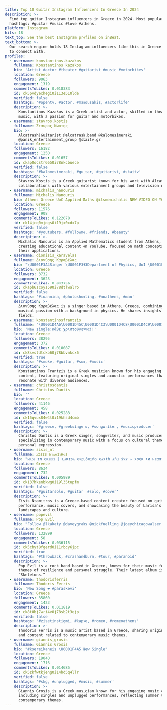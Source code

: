 ```yaml
---
title: Top 10 Guitar Instagram Influencers In Greece In 2024
description: >-
  Find top guitar Instagram influencers in Greece in 2024. Most popular
  hashtags: #guitar #music #love #athens.
platform: Instagram
hits: 18
text_top: See the best Instagram profiles on inBeat.
text_bottom: >-
  Our search engine holds 18 Instagram influencers like this in Greece for you
  to connect with.
profiles:
  - username: konstantinos.kazakos
    fullname: Konstantinos kazakos
    bio: 'Artist #actor #theater #guitarist #music #motorbikes'
    location: Greece
    followers: 9063
    engagement: 1319
    commentsToLikes: 0.018383
    id: ck5pvdyexhegi0i113e510lde
    verified: false
    hashtags: '#opentv, #actor, #manousakis, #actorlife'
    description: >-
      Konstantinos Kazakos is a Greek artist and actor, skilled in theater and
      music, with a passion for guitar and motorbikes.
  - username: stavros.kostis
    fullname: Σταυρος Κωστης
    bio: >-
      Alcatrash|Guitarist @alcatrash.band @kalomesimeraki
      @panik_entertainment_group @skaitv.gr
    location: Greece
    followers: 16182
    engagement: 1250
    commentsToLikes: 0.01657
    id: ckap0ocstr6650i78nkcbuece
    verified: false
    hashtags: '#kalomesimeraki, #guitar, #guitarist, #skaitv'
    description: >-
      Stavros Kostis is a Greek guitarist known for his work with Alcatrash and
      collaborations with various entertainment groups and television networks.
  - username: michalis_nanouris
    fullname: Michalis Nanouris
    bio: Athens Greece UoC Applied Maths @itsmemichalis NEW VIDEO ON YOUTUBE⤵️
    location: Greece
    followers: 11576
    engagement: 908
    commentsToLikes: 0.122078
    id: ck14jcq0mjogs0i19jx0xdx7p
    verified: false
    hashtags: '#youtubers, #followme, #friends, #beauty'
    description: >-
      Michalis Nanouris is an Applied Mathematics student from Athens, Greece,
      creating educational content on YouTube, focused on math concepts and
      their applications.
  - username: dionisis_karavelas
    fullname: Διονύσης Καραβέλας
    bio: "\U0001F3A4Singer \U0001F393Department of Physics, UoI \U0001F4CDAthens"
    location: Greece
    followers: 3732
    engagement: 3623
    commentsToLikes: 0.043756
    id: ckapb6scoys590i78dtlwalro
    verified: false
    hashtags: '#ioannina, #photoshooting, #nnathens, #man'
    description: >-
      Διονύσης Καραβέλας is a singer based in Athens, Greece, combining his
      musical passion with a background in physics. He shares insights into both
      fields.
  - username: konstantinosfrantzis
    fullname: "\U0001D4A6\U0001D45C\U0001D4C3\U0001D4C8\U0001D4C9\U0001D4B6\U0001D4C3\U0001D4C9\U0001D4BE\U0001D4C3\U0001D45C\U0001D4C8 \U0001D4BB\U0001D4C7\U0001D4B6\U0001D4C3\U0001D4C9\U0001D4CF\U0001D4BE\U0001D4C8 \U0001D45C\U0001D4BB\U0001D4BB\U0001D4BE\U0001D4B8\U0001D4BE\U0001D4B6\U0001D4C1"
    bio: 'New single:κάθε χριστούγεννα!!'
    location: Greece
    followers: 38295
    engagement: 372
    commentsToLikes: 0.010087
    id: ck8svstdtckb60j78bbvmkcx6
    verified: true
    hashtags: '#smoke, #guitar, #sun, #music'
    description: >-
      Konstantinos Frantzis is a Greek musician known for his engaging music
      content, featuring original singles and acoustic performances that
      resonate with diverse audiences.
  - username: christosdantis
    fullname: Christos Dantis
    bio: ''
    location: Greece
    followers: 41146
    engagement: 458
    commentsToLikes: 0.025283
    id: ck15qvux84w4l0i19khsd4cmb
    verified: false
    hashtags: '#greece, #greeksingers, #songwriter, #musicproducer'
    description: >-
      Christos Dantis is a Greek singer, songwriter, and music producer,
      specializing in contemporary music with a focus on cultural themes and
      personal expression.
  - username: zisis_nt
    fullname: ᴢɪsɪs ɴᴛᴀᴍɪᴛʀᴏs
    bio: "ᴍᴀᴅᴇ ɪɴ ɢʀᴇᴇᴄᴇ | ʟᴀʀɪsᴀ є×ƿʟȏяıṅɢ єѧяṭһ ѧṅԀ ṡҡʏ ✈ яσ¢к ιи нєαят \U0001F3B8 ғᴏʟʟᴏᴡ ᴜs ➟ @ntamitrosbebe"
    location: Greece
    followers: 8634
    engagement: 732
    commentsToLikes: 0.005989
    id: ck137hkenbkwg0i19l35tupfm
    verified: false
    hashtags: '#guitarsolo, #guitar, #solo, #cover'
    description: >-
      Zisis Ntamitros is a Greece-based content creator focused on guitar
      performance, music covers, and showcasing the beauty of Larisa's
      landscapes and culture.
  - username: popevil
    fullname: Pop Evil
    bio: "Follow @lkakaty @daveygrahs @nickfuelling @joeychicagowalser \U0001F447Check out our new album “Skeletons” Out Now\U0001F447"
    location: Greece
    followers: 132899
    engagement: 58
    commentsToLikes: 0.036115
    id: ck5cbyt8fgerd0i11rbcy6jpc
    verified: true
    hashtags: '#throwback, #crashandburn, #tour, #paranoid'
    description: >-
      Pop Evil is a rock band based in Greece, known for their music focused on
      themes of resilience and personal struggle. Their latest album is
      “Skeletons.”
  - username: thodorisferris
    fullname: Thodoris Ferris
    bio: 'New Song ❤️ #paraskevi'
    location: Greece
    followers: 35860
    engagement: 1423
    commentsToLikes: 0.011819
    id: ck8t0bj7wri4v0j78sb2t3ejp
    verified: false
    hashtags: '#zisetinstigmi, #kapse, #romeo, #romeoathens'
    description: >-
      Thodoris Ferris is a music artist based in Greece, sharing original songs
      and content related to contemporary music themes.
  - username: giannis_grosis
    fullname: Giannis Grosis
    bio: "#ksereikaneis \U0001F4A5 New Single"
    location: Greece
    followers: 19040
    engagement: 1716
    commentsToLikes: 0.014685
    id: ck5zkfwtkjeng0i14hd5q4llr
    verified: false
    hashtags: '#skg, #unplugged, #music, #summer'
    description: >-
      Giannis Grosis is a Greek musician known for his engaging music content,
      including singles and unplugged performances, reflecting summer vibes and
      contemporary themes.
---
```


